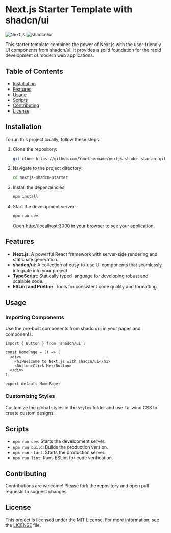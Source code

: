 # Next.js Starter Template with shadcn/ui

![Next.js](https://img.shields.io/badge/Next.js-14.2.3-black?style=for-the-badge&logo=next.js)
![shadcn/ui](https://img.shields.io/badge/shadcn/ui-0.8.0-white?style=for-the-badge)

This starter template combines the power of Next.js with the user-friendly UI components from shadcn/ui. It provides a solid foundation for the rapid development of modern web applications.

## Table of Contents

- [Installation](#installation)
- [Features](#features)
- [Usage](#usage)
- [Scripts](#scripts)
- [Contributing](#contributing)
- [License](#license)

## Installation

To run this project locally, follow these steps:

1. Clone the repository:
    ```bash
    git clone https://github.com/YourUsername/nextjs-shadcn-starter.git
    ```
2. Navigate to the project directory:
    ```bash
    cd nextjs-shadcn-starter
    ```
3. Install the dependencies:
    ```bash
    npm install
    ```
4. Start the development server:
    ```bash
    npm run dev
    ```
   Open [http://localhost:3000](http://localhost:3000) in your browser to see your application.

## Features

- **Next.js**: A powerful React framework with server-side rendering and static site generation.
- **shadcn/ui**: A collection of easy-to-use UI components that seamlessly integrate into your project.
- **TypeScript**: Statically typed language for developing robust and scalable code.
- **ESLint and Prettier**: Tools for consistent code quality and formatting.

## Usage

### Importing Components

Use the pre-built components from shadcn/ui in your pages and components:

```tsx
import { Button } from 'shadcn/ui';

const HomePage = () => (
  <div>
    <h1>Welcome to Next.js with shadcn/ui</h1>
    <Button>Click Me</Button>
  </div>
);

export default HomePage;
```

### Customizing Styles

Customize the global styles in the `styles` folder and use Tailwind CSS to create custom designs.

## Scripts

- `npm run dev`: Starts the development server.
- `npm run build`: Builds the production version.
- `npm run start`: Starts the production server.
- `npm run lint`: Runs ESLint for code verification.

## Contributing

Contributions are welcome! Please fork the repository and open pull requests to suggest changes.

## License

This project is licensed under the MIT License. For more information, see the [LICENSE](LICENSE) file.
